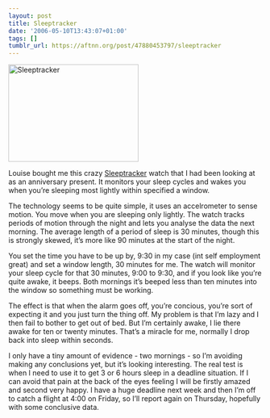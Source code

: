 ```yaml
---
layout: post
title: Sleeptracker
date: '2006-05-10T13:43:07+01:00'
tags: []
tumblr_url: https://aftnn.org/post/47880453797/sleeptracker
---
```

<p><img src="http://moblog.co.uk/blogs/140/moblog_0c12959b60ec0.jpg" width="258" height="193" alt="Sleeptracker"/></p>
<p>Louise bought me this crazy <a href="http://www.sleeptracker.com/">Sleeptracker</a> watch that I had been looking at as an anniversary present. It monitors your sleep cycles and wakes you when you&rsquo;re sleeping most lightly within specified a window.</p>
<p>The technology seems to be quite simple, it uses an accelrometer to sense motion. You move when you are sleeping only lightly. The watch tracks periods of motion through the night and lets you analyse the data the next morning. The average length of a period of sleep is 30 minutes, though this is strongly skewed, it&rsquo;s more like 90 minutes at the start of the night.</p>
<p>You set the time you have to be up by, 9:30 in my case (int self employment great) and set a window length, 30 minutes for me. The watch will monitor your sleep cycle for that 30 minutes, 9:00 to 9:30, and if you look like you&rsquo;re quite awake, it beeps. Both mornings it&rsquo;s beeped less than ten minutes into the window so something must be working.</p>
<p>The effect is that when the alarm goes off, you&rsquo;re concious, you&rsquo;re sort of expecting it and you just turn the thing off. My problem is that I&rsquo;m lazy and I then fail to bother to get out of bed. But I&rsquo;m certainly awake, I lie there awake for ten or twenty minutes. That&rsquo;s a miracle for me, normally I drop back into sleep within seconds.</p>
<p>I only have a tiny amount of evidence - two mornings - so I&rsquo;m avoiding making any conclusions yet, but it&rsquo;s looking interesting. The real test is when I need to use it to get 3 or 6 hours sleep in a deadline situation. If I can avoid that pain at the back of the eyes feeling I will be firstly amazed and second very happy. I have a huge deadline next week and then I&rsquo;m off to catch a flight at 4:00 on Friday, so I&rsquo;ll report again on Thursday, hopefully with some conclusive data.</p>
